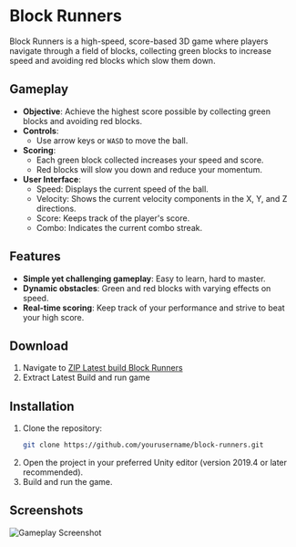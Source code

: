 # Block Runners

Block Runners is a high-speed, score-based 3D game where players navigate through a field of blocks, collecting green blocks to increase speed and avoiding red blocks which slow them down. 

## Gameplay

- **Objective**: Achieve the highest score possible by collecting green blocks and avoiding red blocks.
- **Controls**:
  - Use arrow keys or `WASD` to move the ball.
- **Scoring**:
  - Each green block collected increases your speed and score.
  - Red blocks will slow you down and reduce your momentum.
- **User Interface**:
  - Speed: Displays the current speed of the ball.
  - Velocity: Shows the current velocity components in the X, Y, and Z directions.
  - Score: Keeps track of the player's score.
  - Combo: Indicates the current combo streak.

## Features

- **Simple yet challenging gameplay**: Easy to learn, hard to master.
- **Dynamic obstacles**: Green and red blocks with varying effects on speed.
- **Real-time scoring**: Keep track of your performance and strive to beat your high score.
  
## Download
1. Navigate to [ZIP Latest build Block Runners](https://github.com/OkimaSha/Block-Runners/blob/main/Latest%20Build%20Blockrunners.zip)
2. Extract Latest Build and run game
   
## Installation

1. Clone the repository:
    ```sh
    git clone https://github.com/yourusername/block-runners.git
    ```
2. Open the project in your preferred Unity editor (version 2019.4 or later recommended).
3. Build and run the game.

## Screenshots

![Gameplay Screenshot](https://github.com/OkimaSha/Block-Runners/blob/main/MainImage.png)


